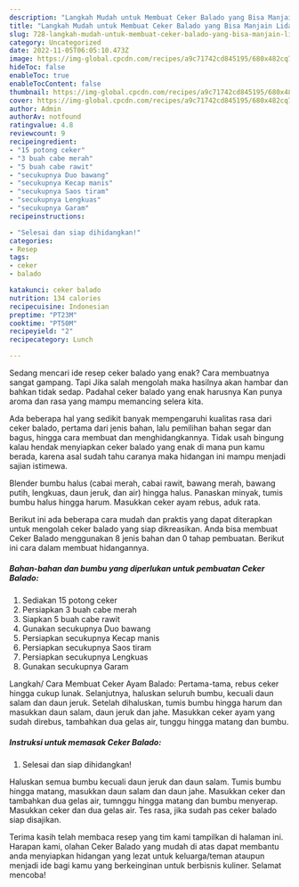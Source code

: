 ```yaml
---
description: "Langkah Mudah untuk Membuat Ceker Balado yang Bisa Manjain Lidah"
title: "Langkah Mudah untuk Membuat Ceker Balado yang Bisa Manjain Lidah"
slug: 728-langkah-mudah-untuk-membuat-ceker-balado-yang-bisa-manjain-lidah
category: Uncategorized
date: 2022-11-05T06:05:10.473Z
image: https://img-global.cpcdn.com/recipes/a9c71742cd845195/680x482cq70/ceker-balado-foto-resep-utama.jpg
hideToc: false
enableToc: true
enableTocContent: false
thumbnail: https://img-global.cpcdn.com/recipes/a9c71742cd845195/680x482cq70/ceker-balado-foto-resep-utama.jpg
cover: https://img-global.cpcdn.com/recipes/a9c71742cd845195/680x482cq70/ceker-balado-foto-resep-utama.jpg
author: Admin
authorAv: notfound
ratingvalue: 4.8
reviewcount: 9
recipeingredient:
- "15 potong ceker"
- "3 buah cabe merah"
- "5 buah cabe rawit"
- "secukupnya Duo bawang"
- "secukupnya Kecap manis"
- "secukupnya Saos tiram"
- "secukupnya Lengkuas"
- "secukupnya Garam"
recipeinstructions:

- "Selesai dan siap dihidangkan!"
categories:
- Resep
tags:
- ceker
- balado

katakunci: ceker balado 
nutrition: 134 calories
recipecuisine: Indonesian
preptime: "PT23M"
cooktime: "PT50M"
recipeyield: "2"
recipecategory: Lunch

---
```



Sedang mencari ide resep ceker balado yang enak? Cara membuatnya sangat gampang. Tapi Jika salah mengolah maka hasilnya akan hambar dan bahkan tidak sedap. Padahal ceker balado yang enak harusnya Kan punya aroma dan rasa yang mampu memancing selera kita.


Ada beberapa hal yang sedikit banyak mempengaruhi kualitas rasa dari ceker balado, pertama dari jenis bahan, lalu pemilihan bahan segar dan bagus, hingga cara membuat dan menghidangkannya. Tidak usah bingung kalau hendak menyiapkan ceker balado yang enak di mana pun kamu berada, karena asal sudah tahu caranya maka hidangan ini mampu menjadi sajian istimewa.

Blender bumbu halus (cabai merah, cabai rawit, bawang merah, bawang putih, lengkuas, daun jeruk, dan air) hingga halus. Panaskan minyak, tumis bumbu halus hingga harum. Masukkan ceker ayam rebus, aduk rata.


Berikut ini ada beberapa cara mudah dan praktis yang dapat diterapkan untuk mengolah ceker balado yang siap dikreasikan. Anda bisa membuat Ceker Balado menggunakan 8 jenis bahan dan 0 tahap pembuatan. Berikut ini cara dalam membuat hidangannya.

<!--inarticleads1-->

##### Bahan-bahan dan bumbu yang diperlukan untuk pembuatan Ceker Balado:

1. Sediakan 15 potong ceker
1. Persiapkan 3 buah cabe merah
1. Siapkan 5 buah cabe rawit
1. Gunakan secukupnya Duo bawang
1. Persiapkan secukupnya Kecap manis
1. Persiapkan secukupnya Saos tiram
1. Persiapkan secukupnya Lengkuas
1. Gunakan secukupnya Garam


Langkah/ Cara Membuat Ceker Ayam Balado: Pertama-tama, rebus ceker hingga cukup lunak. Selanjutnya, haluskan seluruh bumbu, kecuali daun salam dan daun jeruk. Setelah dihaluskan, tumis bumbu hingga harum dan masukkan daun salam, daun jeruk dan jahe. Masukkan ceker ayam yang sudah direbus, tambahkan dua gelas air, tunggu hingga matang dan bumbu. 

<!--inarticleads2-->

##### Instruksi untuk memasak Ceker Balado:


1. Selesai dan siap dihidangkan!

Haluskan semua bumbu kecuali daun jeruk dan daun salam. Tumis bumbu hingga matang, masukkan daun salam dan daun jahe. Masukkan ceker dan tambahkan dua gelas air, tumnggu hingga matang dan bumbu menyerap. Masukkan ceker dan dua gelas air. Tes rasa, jika sudah pas ceker balado siap disajikan. 

Terima kasih telah membaca resep yang tim kami tampilkan di halaman ini. Harapan kami, olahan Ceker Balado yang mudah di atas dapat membantu anda menyiapkan hidangan yang lezat untuk keluarga/teman ataupun menjadi ide bagi kamu yang berkeinginan untuk berbisnis kuliner. Selamat mencoba!
